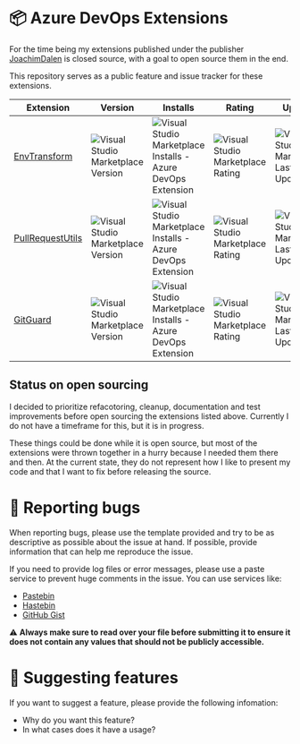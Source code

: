 # 📦 Azure DevOps Extensions

For the time being my extensions published under the publisher [JoachimDalen](https://marketplace.visualstudio.com/publishers/joachimdalen) is closed source, with a goal to open source them in the end.

This repository serves as a public feature and issue tracker for these extensions.

| Extension                                                                                               | Version                                                                                                                                    | Installs                                                                                                                                                                                       | Rating                                                                                                                                    | Updated                                                                                                                                                    |
| ------------------------------------------------------------------------------------------------------- | ------------------------------------------------------------------------------------------------------------------------------------------ | ---------------------------------------------------------------------------------------------------------------------------------------------------------------------------------------------- | ----------------------------------------------------------------------------------------------------------------------------------------- | ---------------------------------------------------------------------------------------------------------------------------------------------------------- |
| [EnvTransform](https://marketplace.visualstudio.com/items?itemName=joachimdalen.env-transform)          | ![Visual Studio Marketplace Version](https://img.shields.io/visual-studio-marketplace/v/joachimdalen.env-transform?style=flat-square)      | ![Visual Studio Marketplace Installs - Azure DevOps Extension](https://img.shields.io/visual-studio-marketplace/azure-devops/installs/total/joachimdalen.env-transform?style=flat-square)      | ![Visual Studio Marketplace Rating](https://img.shields.io/visual-studio-marketplace/r/joachimdalen.env-transform?style=flat-square)      | ![Visual Studio Marketplace Last Updated](https://img.shields.io/visual-studio-marketplace/last-updated/joachimdalen.env-transform?style=flat-square)      |
| [PullRequestUtils](https://marketplace.visualstudio.com/items?itemName=joachimdalen.pull-request-utils) | ![Visual Studio Marketplace Version](https://img.shields.io/visual-studio-marketplace/v/joachimdalen.pull-request-utils?style=flat-square) | ![Visual Studio Marketplace Installs - Azure DevOps Extension](https://img.shields.io/visual-studio-marketplace/azure-devops/installs/total/joachimdalen.pull-request-utils?style=flat-square) | ![Visual Studio Marketplace Rating](https://img.shields.io/visual-studio-marketplace/r/joachimdalen.pull-request-utils?style=flat-square) | ![Visual Studio Marketplace Last Updated](https://img.shields.io/visual-studio-marketplace/last-updated/joachimdalen.pull-request-utils?style=flat-square) |
| [GitGuard](https://marketplace.visualstudio.com/items?itemName=joachimdalen.gitguard)                   | ![Visual Studio Marketplace Version](https://img.shields.io/visual-studio-marketplace/v/joachimdalen.gitguard?style=flat-square)           | ![Visual Studio Marketplace Installs - Azure DevOps Extension](https://img.shields.io/visual-studio-marketplace/azure-devops/installs/total/joachimdalen.gitguard?style=flat-square)           | ![Visual Studio Marketplace Rating](https://img.shields.io/visual-studio-marketplace/r/joachimdalen.gitguard?style=flat-square)           | ![Visual Studio Marketplace Last Updated](https://img.shields.io/visual-studio-marketplace/last-updated/joachimdalen.gitguard?style=flat-square)           |

## Status on open sourcing

I decided to prioritize refacotoring, cleanup, documentation and test improvements before open sourcing the extensions listed above. Currently I do not have a timeframe for this, but it is in progress. 

These things could be done while it is open source, but most of the extensions were thrown together in a hurry because I needed them there and then. At the current state, they do not represent how I like to present my code and that I want to fix before releasing the source.

# 🐞 Reporting bugs

When reporting bugs, please use the template provided and try to be as descriptive as possible about the issue at hand. If possible, provide information that can help me reproduce the issue.

If you need to provide log files or error messages, please use a paste service to prevent huge comments in the issue. You can use services like:

- [Pastebin](https://pastebin.com/)
- [Hastebin](https://hastebin.com/)
- [GitHub Gist](https://gist.github.com/)

⚠️ **Always make sure to read over your file before submitting it to ensure it does not contain any values that should not be publicly accessible.**

# 🎉 Suggesting features

If you want to suggest a feature, please provide the following infomation:

- Why do you want this feature?
- In what cases does it have a usage?
